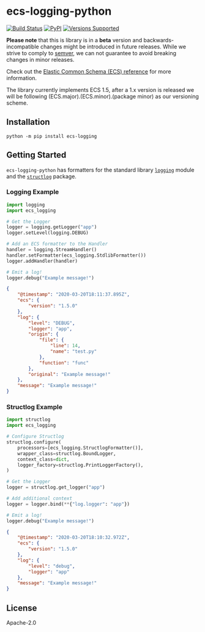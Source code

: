 # ecs-logging-python

[![Build Status](https://apm-ci.elastic.co/job/apm-agent-python/job/ecs-logging-python-mbp/job/master/badge/icon)](https://apm-ci.elastic.co/blue/organizations/jenkins/apm-agent-python%2Fecs-logging-python-mbp/branches)
[![PyPI](https://img.shields.io/pypi/v/ecs-logging)](https://pypi.org/project/ecs-logging)
[![Versions Supported](https://img.shields.io/pypi/pyversions/ecs-logging)](https://pypi.org/project/ecs-logging)

**Please note** that this is library is in a **beta** version and backwards-incompatible
changes might be introduced in future releases. While we strive to comply to
[semver](https://semver.org), we can not guarantee to avoid breaking changes in minor releases.

Check out the [Elastic Common Schema (ECS) reference](https://www.elastic.co/guide/en/ecs/current/index.html)
for more information.

The library currently implements ECS 1.5, after a 1.x version is released
we will be following (ECS.major).(ECS.minor).(package minor) as our versioning scheme.

## Installation

```console
python -m pip install ecs-logging
```

## Getting Started

`ecs-logging-python` has formatters for the standard library
[`logging`](https://docs.python.org/3/library/logging.html) module
and the [`structlog`](https://www.structlog.org/en/stable/) package.

### Logging Example

```python
import logging
import ecs_logging

# Get the Logger
logger = logging.getLogger("app")
logger.setLevel(logging.DEBUG)

# Add an ECS formatter to the Handler
handler = logging.StreamHandler()
handler.setFormatter(ecs_logging.StdlibFormatter())
logger.addHandler(handler)

# Emit a log!
logger.debug("Example message!")
```
```json
{
    "@timestamp": "2020-03-20T18:11:37.895Z",
    "ecs": {
        "version": "1.5.0"
    },
    "log": {
        "level": "DEBUG",
        "logger": "app",
        "origin": {
            "file": {
                "line": 14,
                "name": "test.py"
            },
            "function": "func"
        },
        "original": "Example message!"
    },
    "message": "Example message!"
}
```

### Structlog Example

```python
import structlog
import ecs_logging

# Configure Structlog
structlog.configure(
    processors=[ecs_logging.StructlogFormatter()],
    wrapper_class=structlog.BoundLogger,
    context_class=dict,
    logger_factory=structlog.PrintLoggerFactory(),
)

# Get the Logger
logger = structlog.get_logger("app")

# Add additional context
logger = logger.bind(**{"log.logger": "app"})

# Emit a log!
logger.debug("Example message!")
```
```json
{
    "@timestamp": "2020-03-20T18:10:32.972Z",
    "ecs": {
        "version": "1.5.0"
    },
    "log": {
        "level": "debug",
        "logger": "app"
    },
    "message": "Example message!"
}
```

## License

Apache-2.0
